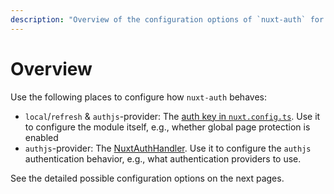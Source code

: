 ```yaml
---
description: "Overview of the configuration options of `nuxt-auth` for Vue / Nuxt 3."
---
```


# Overview

Use the following places to configure how `nuxt-auth` behaves:
- `local`/`refresh` & `authjs`-provider: The [auth key in `nuxt.config.ts`](/nuxt-auth/v0.6/configuration/nuxt-config). Use it to configure the module itself, e.g., whether global page protection is enabled
- `authjs`-provider: The [NuxtAuthHandler](/nuxt-auth/v0.6/configuration/nuxt-auth-handler). Use it to configure the `authjs` authentication behavior, e.g., what authentication providers to use.

See the detailed possible configuration options on the next pages.
